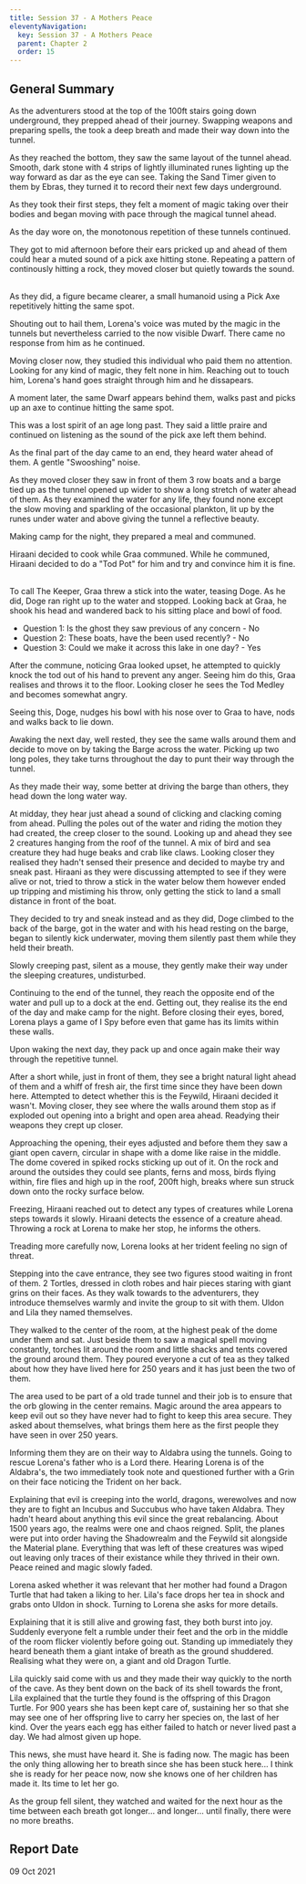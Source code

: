 ```yaml
---
title: Session 37 - A Mothers Peace
eleventyNavigation:
  key: Session 37 - A Mothers Peace
  parent: Chapter 2
  order: 15
---
```


## General Summary

As the adventurers stood at the top of the 100ft stairs going down underground, they prepped ahead of their journey. Swapping weapons and preparing spells, the took a deep breath and made their way down into the tunnel.  

 As they reached the bottom, they saw the same layout of the tunnel ahead. Smooth, dark stone with 4 strips of lightly illuminated runes lighting up the way forward as dar as the eye can see. Taking the Sand Timer given to them by Ebras, they turned it to record their next few days underground.  

 As they took their first steps, they felt a moment of magic taking over their bodies and began moving with pace through the magical tunnel ahead.  

 As the day wore on, the monotonous repetition of these tunnels continued.  

 They got to mid afternoon before their ears pricked up and ahead of them could hear a muted sound of a pick axe hitting stone. Repeating a pattern of continously hitting a rock, they moved closer but quietly towards the sound.  

 As they did, a figure became clearer, a small humanoid using a Pick Axe repetitively hitting the same spot.  

 Shouting out to hail them, Lorena's voice was muted by the magic in the tunnels but nevertheless carried to the now visible Dwarf. There came no response from him as he continued.  

 Moving closer now, they studied this individual who paid them no attention. Looking for any kind of magic, they felt none in him. Reaching out to touch him, Lorena's hand goes straight through him and he dissapears.  

 A moment later, the same Dwarf appears behind them, walks past and picks up an axe to continue hitting the same spot.  

 This was a lost spirit of an age long past. They said a little praire and continued on listening as the sound of the pick axe left them behind.  

 As the final part of the day came to an end, they heard water ahead of them. A gentle "Swooshing" noise.  

 As they moved closer they saw in front of them 3 row boats and a barge tied up as the tunnel opened up wider to show a long stretch of water ahead of them. As they examined the water for any life, they found none except the slow moving and sparkling of the occasional plankton, lit up by the runes under water and above giving the tunnel a reflective beauty.  

 Making camp for the night, they prepared a meal and communed.  

 Hiraani decided to cook while Graa communed. While he communed, Hiraani decided to do a "Tod Pot" for him and try and convince him it is fine.  

 To call The Keeper, Graa threw a stick into the water, teasing Doge. As he did, Doge ran right up to the water and stopped. Looking back at Graa, he shook his head and wandered back to his sitting place and bowl of food.  

* Question 1: Is the ghost they saw previous of any concern - No
* Question 2: These boats, have the been used recently? - No
* Question 3: Could we make it across this lake in one day? - Yes

After the commune, noticing Graa looked upset, he attempted to quickly knock the tod out of his hand to prevent any anger. Seeing him do this, Graa realises and throws it to the floor. Looking closer he sees the Tod Medley and becomes somewhat angry.  

 Seeing this, Doge, nudges his bowl with his nose over to Graa to have, nods and walks back to lie down.  

 Awaking the next day, well rested, they see the same walls around them and decide to move on by taking the Barge across the water. Picking up two long poles, they take turns throughout the day to punt their way through the tunnel.  

 As they made their way, some better at driving the barge than others, they head down the long water way.  

 At midday, they hear just ahead a sound of clicking and clacking coming from ahead. Pulling the poles out of the water and riding the motion they had created, the creep closer to the sound. Looking up and ahead they see 2 creatures hanging from the roof of the tunnel. A mix of bird and sea creature they had huge beaks and crab like claws. Looking closer they realised they hadn't sensed their presence and decided to maybe try and sneak past. Hiraani as they were discussing attempted to see if they were alive or not, tried to throw a stick in the water below them however ended up tripping and mistiming his throw, only getting the stick to land a small distance in front of the boat.  

 They decided to try and sneak instead and as they did, Doge climbed to the back of the barge, got in the water and with his head resting on the barge, began to silently kick underwater, moving them silently past them while they held their breath.  

 Slowly creeping past, silent as a mouse, they gently make their way under the sleeping creatures, undisturbed.  

 Continuing to the end of the tunnel, they reach the opposite end of the water and pull up to a dock at the end. Getting out, they realise its the end of the day and make camp for the night. Before closing their eyes, bored, Lorena plays a game of I Spy before even that game has its limits within these walls.  

 Upon waking the next day, they pack up and once again make their way through the repetitive tunnel.  

 After a short while, just in front of them, they see a bright natural light ahead of them and a whiff of fresh air, the first time since they have been down here. Attempted to detect whether this is the Feywild, Hiraani decided it wasn't. Moving closer, they see where the walls around them stop as if exploded out opening into a bright and open area ahead. Readying their weapons they crept up closer.  

 Approaching the opening, their eyes adjusted and before them they saw a giant open cavern, circular in shape with a dome like raise in the middle. The dome covered in spiked rocks sticking up out of it. On the rock and around the outsides they could see plants, ferns and moss, birds flying within, fire flies and high up in the roof, 200ft high, breaks where sun struck down onto the rocky surface below.  

 Freezing, Hiraani reached out to detect any types of creatures while Lorena steps towards it slowly. Hiraani detects the essence of a creature ahead. Throwing a rock at Lorena to make her stop, he informs the others.  

 Treading more carefully now, Lorena looks at her trident feeling no sign of threat.  

 Stepping into the cave entrance, they see two figures stood waiting in front of them. 2 Tortles, dressed in cloth robes and hair pieces staring with giant grins on their faces. As they walk towards to the adventurers, they introduce themselves warmly and invite the group to sit with them. Uldon and Lila they named themselves.  

 They walked to the center of the room, at the highest peak of the dome under them and sat. Just beside them to saw a magical spell moving constantly, torches lit around the room and little shacks and tents covered the ground around them. They poured everyone a cut of tea as they talked about how they have lived here for 250 years and it has just been the two of them.  

 The area used to be part of a old trade tunnel and their job is to ensure that the orb glowing in the center remains. Magic around the area appears to keep evil out so they have never had to fight to keep this area secure. They asked about themselves, what brings them here as the first people they have seen in over 250 years.  

 Informing them they are on their way to Aldabra using the tunnels. Going to rescue Lorena's father who is a Lord there. Hearing Lorena is of the Aldabra's, the two immediately took note and questioned further with a Grin on their face noticing the Trident on her back.  

 Explaining that evil is creeping into the world, dragons, werewolves and now they are to fight an Incubus and Succubus who have taken Aldabra. They hadn't heard about anything this evil since the great rebalancing. About 1500 years ago, the realms were one and chaos reigned. Split, the planes were put into order having the Shadowrealm and the Feywild sit alongside the Material plane. Everything that was left of these creatures was wiped out leaving only traces of their existance while they thrived in their own. Peace reined and magic slowly faded.  

 Lorena asked whether it was relevant that her mother had found a Dragon Turtle that had taken a liking to her. Lila's face drops her tea in shock and grabs onto Uldon in shock. Turning to Lorena she asks for more details.  

 Explaining that it is still alive and growing fast, they both burst into joy. Suddenly everyone felt a rumble under their feet and the orb in the middle of the room flicker violently before going out. Standing up immediately they heard beneath them a giant intake of breath as the ground shuddered. Realising what they were on, a giant and old Dragon Turtle.  

 Lila quickly said come with us and they made their way quickly to the north of the cave. As they bent down on the back of its shell towards the front, Lila explained that the turtle they found is the offspring of this Dragon Turtle. For 900 years she has been kept care of, sustaining her so that she may see one of her offspring live to carry her species on, the last of her kind. Over the years each egg has either failed to hatch or never lived past a day. We had almost given up hope.  

 This news, she must have heard it. She is fading now. The magic has been the only thing allowing her to breath since she has been stuck here... I think she is ready for her peace now, now she knows one of her children has made it. Its time to let her go.  

 As the group fell silent, they watched and waited for the next hour as the time between each breath got longer... and longer... until finally, there were no more breaths.

## Report Date

09 Oct 2021
